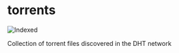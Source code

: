 torrents 
========
![Indexed](https://img.shields.io/badge/indexed-76433-blue)

Collection of torrent files discovered in the DHT network
